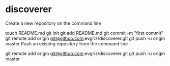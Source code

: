 discoverer
==========

Create a new repository on the command line

touch README.md
git init
git add README.md
git commit -m "first commit"
git remote add origin git@github.com:evgriz/discoverer.git
git push -u origin master
Push an existing repository from the command line

git remote add origin git@github.com:evgriz/discoverer.git
git push -u origin master
